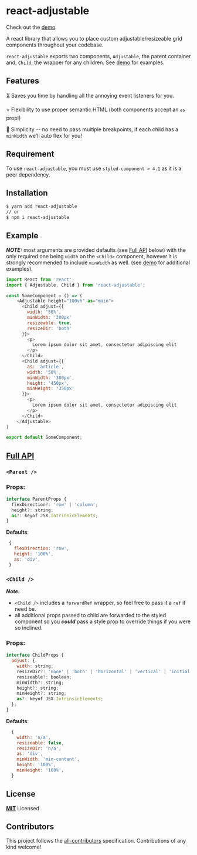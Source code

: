 # react-adjustable

Check out the [demo](UPDATE_ME).

A react library that allows you to place custom adjustable/resizeable grid components throughout your codebase.

`react-adjustable` exports two components, `Adjustable`, the parent container and, `Child`, the wrapper for any children. See [demo](UPDATE_ME) for examples.

## Features

⏳ Saves you time by handling all the annoying event listeners for you.

⭐️ Flexibility to use proper semantic HTML (both components accept an `as` prop!)

🐑 Simplicity -- no need to pass multiple breakpoints, if each child has a `minWidth` we'll auto flex for you!

## Requirement

To use `react-adjustable`, you must use `styled-component > 4.1` as it is a peer dependency.

## Installation

```sh
$ yarn add react-adjustable
// or
$ npm i react-adjustable
```

## Example

**_NOTE:_** most arguments are provided defaults (see [Full API](#full-api) below) with the only required one being `width` on the `<Child>` component, however it is strongly recommended to include `minWidth` as well. (see [demo](UPDATE_ME) for additional examples).

```js
import React from 'react';
import { Adjustable, Child } from 'react-adjustable';

const SomeComponent = () => (
    <Adjustable height="100vh" as="main">
      <Child adjust={{
        width: '50%',
        minWidth: '300px'
        resizeable: true,
        resizeDir: 'both'
      }}>
        <p>
          Lorem ipsum dolor sit amet, consectetur adipiscing elit
        </p>
      </Child>
      <Child adjust={{
        as: 'article',
        width: '50%',
        minWidth: '300px',
        height: '450px',
        minHeight: '350px'
      }}>
        <p>
          Lorem ipsum dolor sit amet, consectetur adipiscing elit
        </p>
      </Child>
    </Adjustable>
)

export default SomeComponent;
```

## [Full API](#full-api)

### `<Parent />`

### Props:

```js
interface ParentProps {
  flexDirection?: 'row' | 'column';
  height?: string;
  as?: keyof JSX.IntrinsicElements;
}
```

**Defaults**:

```js
 {
   flexDirection: 'row',
   height: '100%',
   as: 'div',
 }
```

### `<Child />`

**_Note:_**

- `<Child />` includes a `forwardRef` wrapper, so feel free to pass it a `ref` if need be.
- all additional props passed to child are forwarded to the styled component so you **_could_** pass a style prop to override things if you were so inclined.

### Props:

```js
interface ChildProps {
  adjust: {
    width: string;
    resizeDir?: 'none' | 'both' | 'horizontal' | 'vertical' | 'initial' | 'inherit';
    resizeable?: boolean;
    minWidth?: string;
    height?: string;
    minHeight?: string;
    as?: keyof JSX.IntrinsicElements;
  };
}
```

**Defaults**:

```js
  {
    width: 'n/a',
    resizeable: false,
    resizeDir: 'n/a',
    as: 'div',
    minWidth: 'min-content',
    height: '100%',
    minHeight: '100%',
  }
```

## License

**[MIT](LICENSE)** Licensed

## Contributors

This project follows the [all-contributors](https://github.com/all-contributors/all-contributors) specification. Contributions of any kind welcome!
